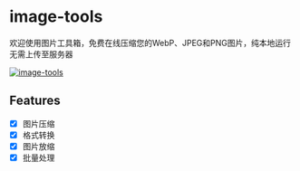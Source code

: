 # image-tools

欢迎使用图片工具箱，免费在线压缩您的WebP、JPEG和PNG图片，纯本地运行无需上传至服务器

[![image-tools](https://www.gausszhou.top/static/data/github/image-tools/1.png)](https://gausszhou.github.io/image-tools/)


## Features

- [x] 图片压缩
- [x] 格式转换
- [x] 图片放缩
- [x] 批量处理
